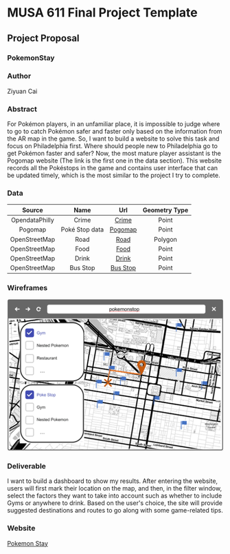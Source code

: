 # MUSA 611 Final Project Template

## Project Proposal

### PokemonStay

### Author

Ziyuan Cai

### Abstract

For Pokémon players, in an unfamiliar place, it is impossible to judge where to go to catch Pokémon safer and faster only based on the information from the AR map in the game. So, I want to build a website to solve this task and focus on Philadelphia first. Where should people new to Philadelphia go to get Pokémon faster and safer? Now, the most mature player assistant is the Pogomap website (The link is the first one in the data section). This website records all the Pokéstops in the game and contains user interface that can be updated timely, which is the most similar to the project I try to complete.

### Data

|     Source     |            Name            |                             Url                              | Geometry Type |
| :------------: | :------------------------: | :----------------------------------------------------------: | :-----------: |
| OpendataPhilly |           Crime            | [Crime](https://www.opendataphilly.org/dataset/crime-incidents) |    Point    |
|    Pogomap     |       Poké Stop data       | [Pogomap](https://www.pogomap.info/) |    Point    |
| OpenStreetMap  |           Road             | [Road](https://www.openstreetmap.org/relation/188022)|    Polygon    |
| OpenStreetMap  |           Food             | [Food](https://www.openstreetmap.org/relation/188022) |    Point     |
| OpenStreetMap  |           Drink            | [Drink](https://www.openstreetmap.org/relation/188022) |    Point     |
| OpenStreetMap  |          Bus Stop          | [Bus Stop](https://www.openstreetmap.org/relation/188022) |    Point     |

### Wireframes 

![](./pic/wireframe.PNG)

### Deliverable

I want to build a dashboard to show my results. After entering the website, users will first mark their location on the map, and then, in the filter window, select the factors they want to take into account such as whether to include Gyms or anywhere to drink. Based on the user's choice, the site will provide suggested destinations and routes to go along with some game-related tips.

### Website

[Pokemon Stay](https://krmeteor.github.io/Pokemon-Stay/)